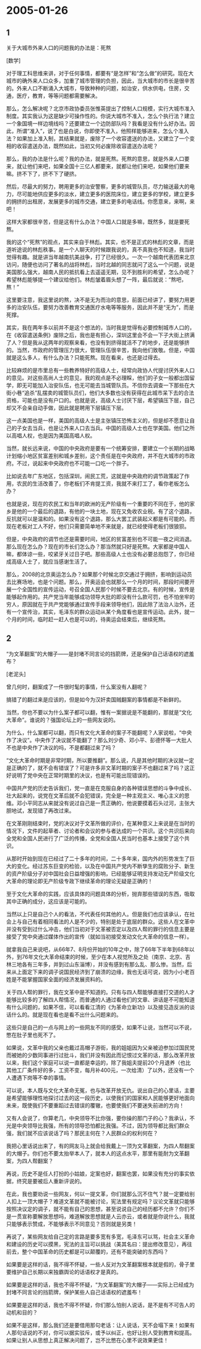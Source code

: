 # 2005-01-26

## 1

关于大城市外来人口的问题我的办法是：死熬 

[数学]

对于理工科思维来讲，对于任何事情，都要有“是怎样”和“怎么做”的研究。现在大城市的确外来人口众多，加重了城市管理的负担，因此，当大城市的市长是很辛苦的。外来人口不断涌入大城市，导致种种的问题，如治安，供水供电，住房，交通，医疗，教育，等等问题都需要解决。 

那么，怎么解决呢？北京市政协委员张惟英提出了控制人口规模，实行大城市准入制度。其实我认为这是缺少可操作性的。你说大城市不准入，怎么个执行法？建立一个象国境一样边境线吗？还要建立一个边防部队吗？我看是没有什么好办法。因此，所谓“准入”，说了也是白说，你即使不准入，他照样能够进来，怎么个准入法？如果加上准入制，其结果就是，废除了一个收容遣送的办法，又建立了一个变相的收容遣送办法，既然如此，当初又何必废除收容遣送办法呢？ 

那么，我的办法是什么呢？我的办法，就是死熬。死熬的意思，就是外来人口要来，就让他们来吧，如果全国十三亿人都要来，就都让他们来吧，如果他们要来嘛。挤不下了，挤不下了硬挤。 

然后，尽最大的努力，聘用更多的治安警察，更多的城管队员，尽力输送最大的电力，尽可能地供应更多的淡水，建立更多的医院床位，建立更多的学校，建立更多的拥挤的出租房，发展更多的城市交通，建立更多的电话线。你愿意来，来啊，来吧！ 

这样大家都很辛苦，但是这有什么办法？中国人口就是多嘛，既然多，就是要死熬。 

我的这个“死熬”的观点，其实来自于林彪。其实，也不是正式的林彪的文章，而是道听途说的林彪秩事。是一个人聊天的时候跟我说的，真不真我也不知道，我当时觉得有趣。就是讲当年越南抗美战争，打了已经很久。一次一个越南代表团来北京访问，随便也访问了著名的战将林彪，当时北越的同志就问了这么一个问题，说是美国那么强大，越南人民的抵抗看上去遥遥无期，见不到胜利的希望，怎么办呢？希望林彪能够提一个建议给他们。林彪皱着眉头想了一阵，最后就说：“熬吧，熬！” 

这里要注意，我这里说的熬，决不是无为而治的意思，前面已经讲了，要努力用更多的治安队伍，要努力改善教育交通医疗水电等等服务，因此并不是“无为”，而是死撑。 

其实，我在两年多以前并不是这个想法的，当时我是觉得有必要控制城市人口的，在《收容遣送条例》废除之后，我也是有担心，深圳这里会不会一下子大街上挤满了人？但是我从这两年的观察来看，也没有到挤得就活不了的地步，还是能够挤的。当然，市政府的管理压力很大，管理队伍很辛苦，我向他们致敬。但是，中国就是这么多人，有什么办法？只能死熬。现在看来，也还是过得去。 

比较麻烦的是市里总有一些教养特好的高级人士，经常向政协人代提讨厌外来人口的意见。对这些高尚人士的意见，我的观点是不必理睬，他们的子女一般都出国留学，即无可能加入治安队伍，也无可能去当城管队员。不信你去调查一下那些在大街小巷“追杀”乱摆卖的城管队员们，他们大多数也没有获得在此城市呆下去的合法资格，可能也是没有户口的。也就是说，高级人士讨厌下层，希望镇压下层，自己却又不会亲自动手做，因此就是聘用下层镇压下层。 

这一点美国也是一样，美国的高级人士是主张镇压恐怖主义的，但是却不愿意让自己的子女去当兵，也是让外来人口去当兵。中国的高级人士也在学美国。他们之所以高唱人权，也是因为美国高唱人权。 

当然，就长远来说，中国的中央政府是要有一个统筹安排，要建立一个长期的战略计划缩小地区贫富差别和城乡差别，这个责任是在中央政府，并不在大城市的市政府。不过，说起来中央政府也不可能一口吃一个胖子。 

比如说去年广东地区，包括深圳，闹民工荒，这就是中央政府的调节政策起了作用，农民的生活改善了，你老板们不肯提工资，我就不来打工了，看你老板怎么办？ 

也就是说，现在的农民工和当年的欧洲的无产阶级有一个重要的不同在于，他的家乡是他的一个最后的退路，有他的一块土地，现在又免收农业税。有了这个退路，反抗就可以是温和的。如果没有这个退路，那么大罢工武装起义都是有可能的。而现在老板对工人不好，他们只需要简单地不来就是，就已经使得老板们很狼狈。 

但是，中央政府的调节也还是需要时间，地区的贫富差别也不可能一夜之间消退。那么现在怎么办？现在的市长们怎么办？那当然就只好是死熬。大家都是中国人嘛，都体谅一些，咬紧牙关过日子吧。那些高级人士也没有必要总抱怨了，你已经成高级人士了，就应当感谢生活了。 

那么，2008的北京奥运怎么办？如果那个时候北京交通过于拥挤，影响到运动员去比赛场地，也是个问题。那么，开奥运会也就那么一个月的时间，那段时间要开展一个全国性的宣传运动，号召全国人民那个时候不要去北京。有的时候，宣传是能够起作用的。共产党当年能够成功领导大批的即没有什么款可罚，也不怕坐牢的穷人，原因就在于共产党能够通过宣传手段来领导他们，因此除了法治人治外，还有一个宣传治，其实，毛泽东的群众运动从某个角度看也是宣传运动。此外，就一个月的时间，临时赶一赶人也是可以的，待奥运会结束后，继续死熬。

## 2

“为文革翻案”的大帽子――是封堵不同言论的挡箭牌，还是保护自己话语权的遮羞布？ 

[老泥头]

曾几何时，翻案成了一件很时髦的事情，什么案没有人翻呢？ 

搞错了的翻过来是应该的，但是如今为汉奸卖国贼翻案的事情都是不新鲜的。 

当然，你也不要以为什么案子都可以翻，惟有一案据说是不能翻的，那就是“文化大革命”。谁说的？强国论坛上的一些网友说的。 

为什么，什么案都可以翻，而只有文化大革命的案子不能翻呢？人家说啦，“中央作了决议”。中央作了决议就不能翻了？那么刘少奇、邓小平、彭德怀等一大批人不也是中央作了决议的吗，不是都翻过来了吗？ 

“文化大革命时期是非常时期，所以要推翻”。那么说，凡是其他时期的决议就一定是正确的了，就不会有错误了？可是许多非文革时期的案子不也翻过来了吗？这正好说明了党中央在正常时期里的决议，也是有可能出现错误的。 

中国共产党的历史告诉我们，党一直是在克服自身的各种错误思想的斗争中成长、壮大起来的，说党在文革后就不会犯错误，完全是一种主观主义、唯心主义的思维。邓小平同志从来就没有说过自己是一贯正确的，他说要摸着石头过河，主张大胆地试，发现错了再改过来。 

在文革刚刚结束时，党的决议对于文革所做的评价，在某种意义上来说是在当时的情况下，文件的起草者、讨论者和会议的参与者达成的一个共识。这个共识后来向全党和全国人民进行了广泛的传播，全党和全国人民当时也基本上接受了这个共识。 

从那时开始到现在已经过了二十多年的时间，二十多年来，国内外的形势发生了巨大的变化。经过苏东巨变的检验，以及在中国共产党内不断孳生的腐败分子、新生的资产阶级分子对中国社会日益增强的影响，已经能够证明支持发动无产阶级文化大革命的理论即无产阶级专政下继续革命的理论无疑是正确的！ 

至于文化大革命的实践，应该具体的问题具体的分析，抛弃那些错误的东西，吸取其中正确的成分，这应该是可能的。 

当然以上只是自己个人的看法，不代表任何其他的人。但是我们也应该承认，在社会上与自己有着相同看法的人是不少的，特别是处于底层的群众。这些人在文革中并没有受到过什么冲击，他们当初对于文革被否定以及四人帮的罪行的信息主要是接受了党中央通过媒体作出的宣传（就如当初接受发动文化大革命的信息一样）。 

就拿我自己来说吧，从66年7、8月份开始的10年之中，除了66年下半年到68年以外，到76年文化大革命结束的时候，至少在本人视觉所及之处（南京、北京、吉林三地各有三年多，并到过山东淄博），并没有感到有那么乱、那么惨。当然，后来从上面定下来的调子说国民经济到了崩溃的边缘，我也无话可说，因为小小老百姓是不能掌握国家全面的经济发展资料的。 

关于四人帮的罪行，我在文革中是不知道的。只有与四人帮能够直接打交道的人才能够比较多的了解四人帮情况，而普通的人通过看他们的文章、讲话是不可能知道有什么问题的，如果不信，可以看看江清的《为革命立新功》以及接见造反派的谈话什么的。就是现在看也是看不出什么问题来的。 

这些只是自己的一点与网上的一些网友不同的感受，如果不让说，当然可以不说，憋在肚子里也死不了。 

如果说，文革中我的父亲也戴过高帽子游街，我的姐姐因为父亲被迫参加过国民党而被她的少数同事进行过批斗，我们并没有因此而记恨过文革的话，那么改革开放以来，我们这个家庭可以说一直都是幸运的，除了我姐夫提前20个月退养（也比其他工厂条件好的多，工资不变，每月补400元，一次给清）了以外，还没有一个人遭遇下岗等不幸的事情。 

可以说，本人既与文化大革命无冤，也与改革开放无仇。说出自己的心里话，主要是希望能够理性地探讨过去的这一段历史，以使我们的国家和人民能够更好地面向未来，既使我们不要重蹈过去错误的覆辙，也要使我们不要迷失前进的方向！ 

又有人会说了，你算老几，中央领导不比你强，要你操的那门子的心？我承认，不光是中央领导比我强，所有的领导恐怕都比我强。不过，因为领导都比我们群众强，我们就不应该说话了吗？那民主何在？人民群众的权利何在？ 

我把心里话说出来了，有的网友马上就会给我戴上一顶为文革翻案，为四人帮翻案的大帽子。你们也不要太抬举本人了，就本人的这点水平，那里有能耐为文革翻案，为四人帮翻案？ 

再说，历史不是任人打扮的小姑娘，定案也好，翻案也罢，如果没有充分的事实依据，终究是要被后人重新评说的。 

在此，我也要劝说一些网友，何以一提文革，你们就那么沉不住气？就一定要给别人扣上一顶大帽子？难道文革就不能被讨论，宪法里有规定吗？议论文革就只能够按照决议定的调子，就不能有自己的思想，甚至说说自己的经历都不允许？你们不是一贯宣称要解放思想吗，难道解放思想就是人云亦云，或者就是你说什么，我就只能够表示赞成，不能够表示不同意见？否则就是另类！ 

再说了，某些网友给自己定的言路是要多宽有多宽，毛泽东可以骂，社会主义革命和建设的历史可以摸黑，宪法的主旨可以挑战（美其名曰：提出修改意见），再往前去，整个中国革命的历史都是可以颠覆的，还有不能突破的东西吗？ 

如果要是这样的话，我不得不怀疑，一些人反对为文革翻案根本就是假的，骨子里要维护自己长期以来独霸舆论的话语权才是真的。 

如果要是这样的话，我也不得不怀疑，“为文革翻案”的大帽子――实际上已经成为封堵不同言论的挡箭牌，保护某些人自己话语权的遮羞布！ 

如果要是这样的话，我也不得不怀疑，你们那么怕别人说话，是不是有不可告人的动机和目的？ 

如果不是这样，那么我们还是要借用那句老话：让人说话，天不会塌下来！如果有人那句话说的不对，你可以据实驳斥，或予以纠正，也好让别人受到教育和提高。如果让别人从思想上真正解决问题了，岂不比憋在心里不说效果更佳！

